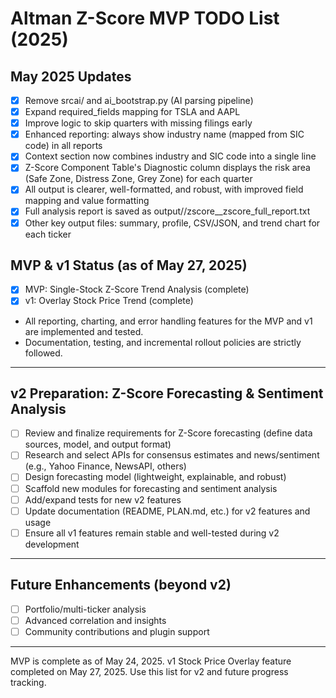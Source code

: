 # Altman Z-Score MVP TODO List (2025)

## May 2025 Updates
- [x] Remove srcai/ and ai_bootstrap.py (AI parsing pipeline)
- [x] Expand required_fields mapping for TSLA and AAPL
- [x] Improve logic to skip quarters with missing filings early
- [x] Enhanced reporting: always show industry name (mapped from SIC code) in all reports
- [x] Context section now combines industry and SIC code into a single line
- [x] Z-Score Component Table's Diagnostic column displays the risk area (Safe Zone, Distress Zone, Grey Zone) for each quarter
- [x] All output is clearer, well-formatted, and robust, with improved field mapping and value formatting
- [x] Full analysis report is saved as output/<TICKER>/zscore_<TICKER>_zscore_full_report.txt
- [x] Other key output files: summary, profile, CSV/JSON, and trend chart for each ticker

## MVP & v1 Status (as of May 27, 2025)
- [x] MVP: Single-Stock Z-Score Trend Analysis (complete)
- [x] v1: Overlay Stock Price Trend (complete)
- All reporting, charting, and error handling features for the MVP and v1 are implemented and tested.
- Documentation, testing, and incremental rollout policies are strictly followed.

---
## v2 Preparation: Z-Score Forecasting & Sentiment Analysis
- [ ] Review and finalize requirements for Z-Score forecasting (define data sources, model, and output format)
- [ ] Research and select APIs for consensus estimates and news/sentiment (e.g., Yahoo Finance, NewsAPI, others)
- [ ] Design forecasting model (lightweight, explainable, and robust)
- [ ] Scaffold new modules for forecasting and sentiment analysis
- [ ] Add/expand tests for new v2 features
- [ ] Update documentation (README, PLAN.md, etc.) for v2 features and usage
- [ ] Ensure all v1 features remain stable and well-tested during v2 development

---
## Future Enhancements (beyond v2)
- [ ] Portfolio/multi-ticker analysis
- [ ] Advanced correlation and insights
- [ ] Community contributions and plugin support

---
MVP is complete as of May 24, 2025.
v1 Stock Price Overlay feature completed on May 27, 2025.
Use this list for v2 and future progress tracking.
